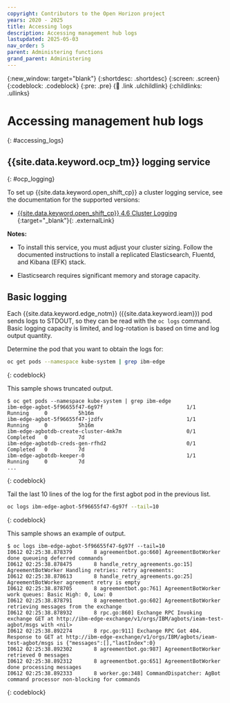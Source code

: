 ```yaml
---
copyright: Contributors to the Open Horizon project
years: 2020 - 2025
title: Accessing logs
description: Accessing management hub logs
lastupdated: 2025-05-03
nav_order: 5
parent: Administering functions
grand_parent: Administering
---
```


{:new_window: target="blank"}
{:shortdesc: .shortdesc}
{:screen: .screen}
{:codeblock: .codeblock}
{:pre: .pre}
{:child: .link .ulchildlink}
{:childlinks: .ullinks}

# Accessing management hub logs
{: #accessing_logs}

## {{site.data.keyword.ocp_tm}} logging service
{: #ocp_logging}

To set up {{site.data.keyword.open_shift_cp}} a cluster logging service, see the documentation for the supported versions:

* [{{site.data.keyword.open_shift_cp}} 4.6 Cluster Logging ](https://docs.openshift.com/container-platform/4.6/logging/cluster-logging.html){:target="_blank"}{: .externalLink}

**Notes:**

* To install this service, you must adjust your cluster sizing. Follow the documented instructions to install a replicated Elasticsearch, Fluentd, and Kibana (EFK) stack.

* Elasticsearch requires significant memory and storage capacity.

## Basic logging

Each {{site.data.keyword.edge_notm}} ({{site.data.keyword.ieam}}) pod sends logs to STDOUT, so they can be read with the `oc logs` command. Basic logging capacity is limited, and log-rotation is based on time and log output quantity.

Determine the pod that you want to obtain the logs for:

```bash
oc get pods --namespace kube-system | grep ibm-edge
```
{: codeblock}

This sample shows truncated output.

```text
$ oc get pods --namespace kube-system | grep ibm-edge
ibm-edge-agbot-5f96655f47-6g97f                           1/1     Running     0          5h16m
ibm-edge-agbot-5f96655f47-jzdfv                           1/1     Running     0          5h16m
ibm-edge-agbotdb-create-cluster-4mk7m                     0/1     Completed   0          7d
ibm-edge-agbotdb-creds-gen-rfhd2                          0/1     Completed   0          7d
ibm-edge-agbotdb-keeper-0                                 1/1     Running     0          7d
...
```
{: codeblock}

Tail the last 10 lines of the log for the first agbot pod in the previous list.

```bash
oc logs ibm-edge-agbot-5f96655f47-6g97f --tail=10
```
{: codeblock}

This sample shows an example of output.

```text
$ oc logs ibm-edge-agbot-5f96655f47-6g97f --tail=10
I0612 02:25:38.878379       8 agreementbot.go:660] AgreementBotWorker done queueing deferred commands
I0612 02:25:38.878475       8 handle_retry_agreements.go:15] AgreementBotWorker Handling retries: retry agreements:
I0612 02:25:38.878613       8 handle_retry_agreements.go:25] AgreementBotWorker agreement retry is empty
I0612 02:25:38.878705       8 agreementbot.go:761] AgreementBotWorker work queues: Basic High: 0, Low: 0
I0612 02:25:38.878791       8 agreementbot.go:602] AgreementBotWorker retrieving messages from the exchange
I0612 02:25:38.878932       8 rpc.go:860] Exchange RPC Invoking exchange GET at http://ibm-edge-exchange/v1/orgs/IBM/agbots/ieam-test-agbot/msgs with <nil>
I0612 02:25:38.892274       8 rpc.go:911] Exchange RPC Got 404. Response to GET at http://ibm-edge-exchange/v1/orgs/IBM/agbots/ieam-test-agbot/msgs is {"messages":[],"lastIndex":0}
I0612 02:25:38.892302       8 agreementbot.go:987] AgreementBotWorker retrieved 0 messages
I0612 02:25:38.892312       8 agreementbot.go:651] AgreementBotWorker done processing messages
I0612 02:25:38.892333       8 worker.go:348] CommandDispatcher: AgBot command processor non-blocking for commands
```
{: codeblock}

